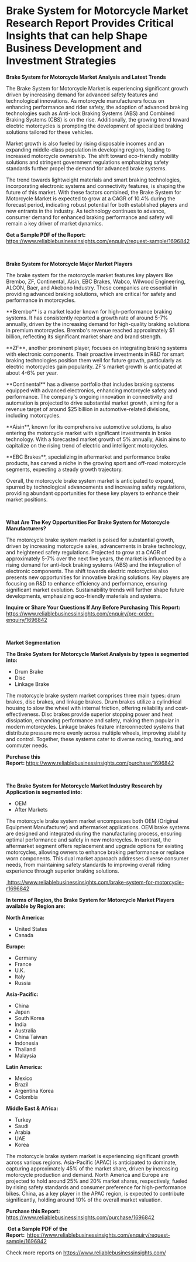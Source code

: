 <p><h1>Brake System for Motorcycle Market Research Report Provides Critical Insights that can help Shape Business Development and Investment Strategies</h1></p><p><strong>Brake System for Motorcycle Market Analysis and Latest Trends</strong></p>
<p><p>The Brake System for Motorcycle Market is experiencing significant growth driven by increasing demand for advanced safety features and technological innovations. As motorcycle manufacturers focus on enhancing performance and rider safety, the adoption of advanced braking technologies such as Anti-lock Braking Systems (ABS) and Combined Braking Systems (CBS) is on the rise. Additionally, the growing trend toward electric motorcycles is prompting the development of specialized braking solutions tailored for these vehicles.</p><p>Market growth is also fueled by rising disposable incomes and an expanding middle-class population in developing regions, leading to increased motorcycle ownership. The shift toward eco-friendly mobility solutions and stringent government regulations emphasizing safety standards further propel the demand for advanced brake systems. </p><p>The trend towards lightweight materials and smart braking technologies, incorporating electronic systems and connectivity features, is shaping the future of this market. With these factors combined, the Brake System for Motorcycle Market is expected to grow at a CAGR of 10.4% during the forecast period, indicating robust potential for both established players and new entrants in the industry. As technology continues to advance, consumer demand for enhanced braking performance and safety will remain a key driver of market dynamics.</p></p>
<p><strong>Get a Sample PDF of the Report:&nbsp;</strong> <a href="https://www.reliablebusinessinsights.com/enquiry/request-sample/1696842?utm_campaign=2094&utm_medium=2&utm_source=Github&utm_content=ia&utm_term=21022025&utm_id=brake-system-for-motorcycle">https://www.reliablebusinessinsights.com/enquiry/request-sample/1696842</a></p>
<p>&nbsp;</p>
<p><strong>Brake System for Motorcycle Major Market Players</strong></p>
<p><p>The brake system for the motorcycle market features key players like Brembo, ZF, Continental, Aisin, EBC Brakes, Wabco, Wilwood Engineering, ALCON, Baer, and Akebono Industry. These companies are essential in providing advanced braking solutions, which are critical for safety and performance in motorcycles.</p><p>**Brembo** is a market leader known for high-performance braking systems. It has consistently reported a growth rate of around 5-7% annually, driven by the increasing demand for high-quality braking solutions in premium motorcycles. Brembo's revenue reached approximately $1 billion, reflecting its significant market share and brand strength.</p><p>**ZF**, another prominent player, focuses on integrating braking systems with electronic components. Their proactive investments in R&D for smart braking technologies position them well for future growth, particularly as electric motorcycles gain popularity. ZF's market growth is anticipated at about 4-6% per year.</p><p>**Continental** has a diverse portfolio that includes braking systems equipped with advanced electronics, enhancing motorcycle safety and performance. The company's ongoing innovation in connectivity and automation is projected to drive substantial market growth, aiming for a revenue target of around $25 billion in automotive-related divisions, including motorcycles.</p><p>**Aisin**, known for its comprehensive automotive solutions, is also entering the motorcycle market with significant investments in brake technology. With a forecasted market growth of 5% annually, Aisin aims to capitalize on the rising trend of electric and intelligent motorcycles.</p><p>**EBC Brakes**, specializing in aftermarket and performance brake products, has carved a niche in the growing sport and off-road motorcycle segments, expecting a steady growth trajectory.</p><p>Overall, the motorcycle brake system market is anticipated to expand, spurred by technological advancements and increasing safety regulations, providing abundant opportunities for these key players to enhance their market positions.</p></p>
<p>&nbsp;</p>
<p><strong>What Are The Key Opportunities For Brake System for Motorcycle Manufacturers?</strong></p>
<p><p>The motorcycle brake system market is poised for substantial growth, driven by increasing motorcycle sales, advancements in brake technology, and heightened safety regulations. Projected to grow at a CAGR of approximately 5-7% over the next five years, the market is influenced by a rising demand for anti-lock braking systems (ABS) and the integration of electronic components. The shift towards electric motorcycles also presents new opportunities for innovative braking solutions. Key players are focusing on R&D to enhance efficiency and performance, ensuring significant market evolution. Sustainability trends will further shape future developments, emphasizing eco-friendly materials and systems.</p></p>
<p><strong>Inquire or Share Your Questions If Any Before Purchasing This Report:</strong> <a href="https://www.reliablebusinessinsights.com/enquiry/pre-order-enquiry/1696842?utm_campaign=2094&utm_medium=2&utm_source=Github&utm_content=ia&utm_term=21022025&utm_id=brake-system-for-motorcycle">https://www.reliablebusinessinsights.com/enquiry/pre-order-enquiry/1696842</a></p>
<p>&nbsp;</p>
<p><strong>Market Segmentation</strong></p>
<p><strong>The Brake System for Motorcycle Market Analysis by types is segmented into:</strong></p>
<p><ul><li>Drum Brake</li><li>Disc</li><li>Linkage Brake</li></ul></p>
<p><p>The motorcycle brake system market comprises three main types: drum brakes, disc brakes, and linkage brakes. Drum brakes utilize a cylindrical housing to slow the wheel with internal friction, offering reliability and cost-effectiveness. Disc brakes provide superior stopping power and heat dissipation, enhancing performance and safety, making them popular in modern motorcycles. Linkage brakes feature interconnected systems that distribute pressure more evenly across multiple wheels, improving stability and control. Together, these systems cater to diverse racing, touring, and commuter needs.</p></p>
<p><strong>Purchase this Report:&nbsp;</strong><a href="https://www.reliablebusinessinsights.com/purchase/1696842?utm_campaign=2094&utm_medium=2&utm_source=Github&utm_content=ia&utm_term=21022025&utm_id=brake-system-for-motorcycle">https://www.reliablebusinessinsights.com/purchase/1696842</a></p>
<p>&nbsp;</p>
<p><strong>The Brake System for Motorcycle Market Industry Research by Application is segmented into:</strong></p>
<p><ul><li>OEM</li><li>After Markets</li></ul></p>
<p><p>The motorcycle brake system market encompasses both OEM (Original Equipment Manufacturer) and aftermarket applications. OEM brake systems are designed and integrated during the manufacturing process, ensuring optimal performance and safety in new motorcycles. In contrast, the aftermarket segment offers replacement and upgrade options for existing motorcycles, allowing owners to enhance braking performance or replace worn components. This dual market approach addresses diverse consumer needs, from maintaining safety standards to improving overall riding experience through superior braking solutions.</p></p>
<p><a href="https://www.reliablebusinessinsights.com/brake-system-for-motorcycle-r1696842?utm_campaign=2094&utm_medium=2&utm_source=Github&utm_content=ia&utm_term=21022025&utm_id=brake-system-for-motorcycle">&nbsp;https://www.reliablebusinessinsights.com/brake-system-for-motorcycle-r1696842</a></p>
<p><strong>In terms of Region, the Brake System for Motorcycle Market Players available by Region are:</strong></p>
<p>
    <p> <strong> North America: </strong>
        <ul>
            <li>United States</li>
            <li>Canada</li>
        </ul>
        </p> 
    <p> <strong> Europe: </strong>
        <ul>
            <li>Germany</li>
            <li>France</li>
            <li>U.K.</li>
            <li>Italy</li>
            <li>Russia</li>
        </ul>
        </p> 
    <p> <strong> Asia-Pacific: </strong>
        <ul>
            <li>China</li>
            <li>Japan</li>
            <li>South Korea</li>
            <li>India</li>
            <li>Australia</li>
            <li>China Taiwan</li>
            <li>Indonesia</li>
            <li>Thailand</li>
            <li>Malaysia</li>
        </ul>
        </p> 
    <p> <strong> Latin America: </strong>
        <ul>
            <li>Mexico</li>
            <li>Brazil</li>
            <li>Argentina Korea</li>
            <li>Colombia</li>
        </ul>
        </p> 
    <p> <strong> Middle East & Africa: </strong>
        <ul>
            <li>Turkey</li>
            <li>Saudi</li>
            <li>Arabia</li>
            <li>UAE</li>
            <li>Korea</li>
        </ul>
    </p>
    </p>
<p><p>The motorcycle brake system market is experiencing significant growth across various regions. Asia-Pacific (APAC) is anticipated to dominate, capturing approximately 45% of the market share, driven by increasing motorcycle production and demand. North America and Europe are projected to hold around 25% and 20% market shares, respectively, fueled by rising safety standards and consumer preference for high-performance bikes. China, as a key player in the APAC region, is expected to contribute significantly, holding around 10% of the overall market valuation.</p></p>
<p><strong>Purchase this Report: </strong><a href="https://www.reliablebusinessinsights.com/purchase/1696842?utm_campaign=2094&utm_medium=2&utm_source=Github&utm_content=ia&utm_term=21022025&utm_id=brake-system-for-motorcycle">https://www.reliablebusinessinsights.com/purchase/1696842</a></p>
<p>&nbsp;<strong>Get a Sample PDF of the Report:&nbsp;&nbsp;</strong><a href="https://www.reliablebusinessinsights.com/enquiry/request-sample/1696842?utm_campaign=2094&utm_medium=2&utm_source=Github&utm_content=ia&utm_term=21022025&utm_id=brake-system-for-motorcycle">https://www.reliablebusinessinsights.com/enquiry/request-sample/1696842</a></p>
<p><strong></strong></p>
<p>Check more reports on <a href="https://www.reliablebusinessinsights.com/?utm_campaign=2094&utm_medium=2&utm_source=Github&utm_content=ia&utm_term=21022025&utm_id=brake-system-for-motorcycle">https://www.reliablebusinessinsights.com/</a></p>